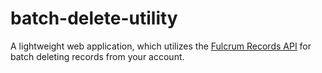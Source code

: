 # batch-delete-utility
A lightweight web application, which utilizes the [Fulcrum Records API](http://developer.fulcrumapp.com/endpoints/records/) for batch deleting records from your account.
